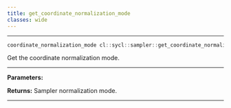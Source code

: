 ```yaml
---
title: get_coordinate_normalization_mode
classes: wide
---
```



---

```cpp
coordinate_normalization_mode cl::sycl::sampler::get_coordinate_normalization_mode() const
```


Get the coordinate normalization mode. 


---
**Parameters:**

**Returns:** Sampler normalization mode. 

---
